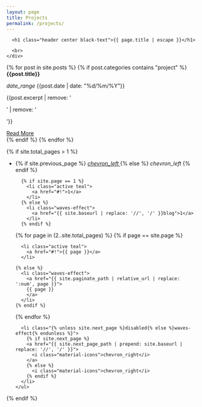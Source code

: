 ```yaml
---
layout: page
title: Projects
permalink: /projects/
---
```

  <div class="section no-pad-bot" id="index-banner">
    <div class="container" >

      <h1 class="header center black-text">{{ page.title | escape }}</h1>
      
      <br>
    </div>
  </div>

<div class="row">
  {% for post in site.posts %}
  {% if post.categories contains "project" %}
  <div class="col s12">
    <div class="card hoverable">
      <div class="card-content">
        <span id="post-title" class="card-title"><b>{{post.title}}</b></span>
        <p id="post-date">
          <i class="material-icons">date_range</i>
          {{post.date | date: "%d/%m/%Y"}}
        </p>
        <p id="post-content">{{post.excerpt | remove: '<p>' | remove: '</p>'}}</p>
      </div>
      <div class="card-action">
        <a href="{{ post.url | relative_url }}">
          Read More
        </a>
      </div>
    </div>
  </div>
  {% endif %}
  {% endfor %}

  <!-- pagination -->
{% if site.total_pages > 1 %}
  <div class="col s12 center-align">
    <ul class="pagination">
      <li class="{% unless site.previous_page %}disabled{% else %}waves-effect{% endunless %}">
        {% if site.previous_page %}
          <a href="{{ site.previous_page_path | prepend: site.baseurl | replace: '//', '/' }}">
            <i class="material-icons">chevron_left</i>
          </a>
        {% else %}
          <i class="material-icons">chevron_left</i>
        {% endif %}
      </li>


      {% if site.page == 1 %}
        <li class="active teal">
          <a href="#!">1</a>
        </li>
      {% else %}
        <li class="waves-effect">
          <a href="{{ site.baseurl | replace: '//', '/' }}blog">1</a>
        </li>
      {% endif %}

  {% for page in (2..site.total_pages) %}
    {% if page == site.page %}

      <li class="active teal">
        <a href="#!">{{ page }}</a>
      </li>

    {% else %}
      <li class="waves-effect">  
        <a href="{{ site.paginate_path | relative_url | replace: ':num', page }}">
        {{ page }}
        </a>
      </li>
    {% endif %}

  {% endfor %}

      <li class="{% unless site.next_page %}disabled{% else %}waves-effect{% endunless %}">
        {% if site.next_page %}
        <a href="{{ site.next_page_path | prepend: site.baseurl | replace: '//', '/' }}">
          <i class="material-icons">chevron_right</i>
        </a>
        {% else %}
          <i class="material-icons">chevron_right</i>
        {% endif %}
      </li>
    </ul>
  </div>
{% endif %}

</div>
